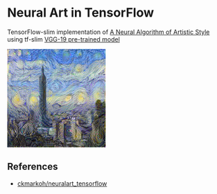 # Neural Art in TensorFlow

TensorFlow-slim implementation of [A Neural Algorithm of Artistic Style](https://arxiv.org/abs/1508.06576) using tf-slim [VGG-19 pre-trained model](https://github.com/tensorflow/models/tree/master/slim)

![image](./results_1000.png)


## References

- [ckmarkoh/neuralart_tensorflow](https://github.com/ckmarkoh/neuralart_tensorflow)
